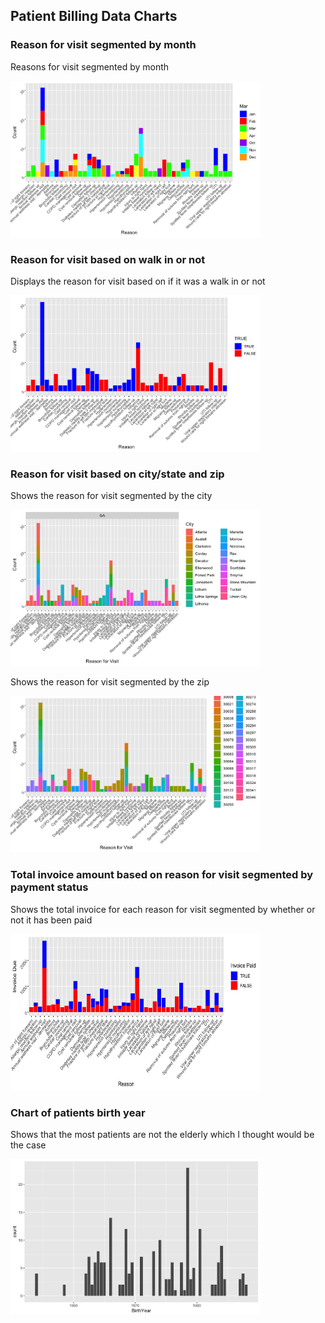 
## Patient Billing Data Charts

### Reason for visit segmented by month

<p> Reasons for visit segmented by month</p>
<img src="Patient Billing/Charts/Reasons Month.png" height = 250, width = 400>


### Reason for visit based on walk in or not

<p> Displays the reason for visit based on if it was a walk in or not </p>
<img src="Patient Billing/Charts/Reasons WalkIn.png" height = 250, width = 400>

### Reason for visit based on city/state and zip

<p> Shows the reason for visit segmented by the city </p>
<img src="Patient Billing/Charts/Reasons City-State.png" height = 250, width = 400>
<p> Shows the reason for visit segmented by the zip </p>
<img src="Patient Billing/Charts/Reasons Zip.png" height = 250, width = 400>


### Total invoice amount based on reason for visit segmented by payment status

<p> Shows the total invoice for each reason for visit segmented by whether or not it has been paid</p>
<img src="Patient Billing/Charts/Reasons Invoice Due.png" height = 250, width = 400>


### Chart of patients birth year

<p> Shows that the most patients are not the elderly which I thought would be the case</p>
<img src="Patient Billing/Charts/Interesting.png" height = 250, width = 400>
